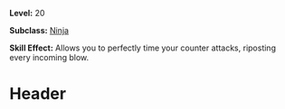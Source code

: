 <!-- TITLE: Skill: Counterattack -->
<!-- SUBTITLE:  -->

**Level:** 20

**Subclass:** [Ninja](ninja)

**Skill Effect:** Allows you to perfectly time your counter attacks, riposting every incoming blow.

# Header